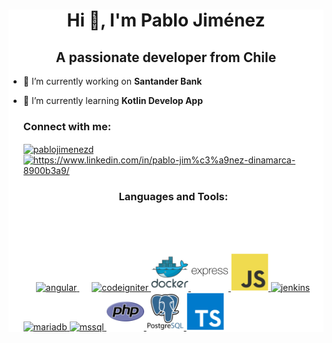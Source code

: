 <div style="background:white !important;">
    <h1 align="center">Hi 👋, I'm Pablo Jiménez</h1>
    <h2 align="center">A passionate developer from Chile</h2>

- 🔭 I’m currently working on **Santander Bank**

- 🌱 I’m currently learning **Kotlin Develop App**

    <h3 align="left">Connect with me:</h3>
    <p align="left">
        <a href="https://twitter.com/pablojimenezd" target="blank">
            <img align="center" src="https://raw.githubusercontent.com/rahuldkjain/github-profile-readme-generator/master/src/images/icons/Social/twitter.svg" alt="pablojimenezd" height="30" width="60" />
        </a>
        <a href="https://linkedin.com/in/https://www.linkedin.com/in/pablo-jim%c3%a9nez-dinamarca-8900b3a9/" target="blank">
            <img align="center" src="https://raw.githubusercontent.com/rahuldkjain/github-profile-readme-generator/master/src/images/icons/Social/linked-in-alt.svg" alt="https://www.linkedin.com/in/pablo-jim%c3%a9nez-dinamarca-8900b3a9/" height="30" width="60" />
        </a>
    </p>

    <h3 align="center">Languages and Tools:</h3>
    <br/>
    <br/>
    <br/>
    <p align="left">
        <a style="margin: 0 20px;" href="https://angular.io" target="_blank" rel="noreferrer">
            <img src="https://angular.io/assets/images/logos/angular/angular.svg" alt="angular" width="60" height="60"/>
        </a>
        <a href="https://codeigniter.com" target="_blank" rel="noreferrer">
            <img src="https://cdn.worldvectorlogo.com/logos/codeigniter.svg" alt="codeigniter" width="60" height="60"/>
        </a>
        <a href="https://www.docker.com/" target="_blank" rel="noreferrer">
            <img src="https://raw.githubusercontent.com/devicons/devicon/master/icons/docker/docker-original-wordmark.svg" alt="docker" width="60" height="60"/>
        </a>
        <a href="https://expressjs.com" target="_blank" rel="noreferrer">
            <img src="https://raw.githubusercontent.com/devicons/devicon/master/icons/express/express-original-wordmark.svg" alt="express" width="60" height="60"/>
        </a>
        <a href="https://developer.mozilla.org/en-US/docs/Web/JavaScript" target="_blank" rel="noreferrer">
            <img src="https://raw.githubusercontent.com/devicons/devicon/master/icons/javascript/javascript-original.svg" alt="javascript" width="60" height="60"/>
        </a>
        <a href="https://www.jenkins.io" target="_blank" rel="noreferrer">
            <img src="https://www.vectorlogo.zone/logos/jenkins/jenkins-icon.svg" alt="jenkins" width="60" height="60"/>
        </a>
        <a href="https://mariadb.org/" target="_blank" rel="noreferrer">
            <img src="https://www.vectorlogo.zone/logos/mariadb/mariadb-icon.svg" alt="mariadb" width="60" height="60"/>
        </a>
        <a href="https://www.microsoft.com/en-us/sql-server" target="_blank" rel="noreferrer">
            <img src="https://www.svgrepo.com/show/303229/microsoft-sql-server-logo.svg" alt="mssql" width="60" height="60"/>
        </a>
        <a href="https://www.php.net" target="_blank" rel="noreferrer">
            <img src="https://raw.githubusercontent.com/devicons/devicon/master/icons/php/php-original.svg" alt="php" width="60" height="60"/>
        </a>
        <a href="https://www.postgresql.org" target="_blank" rel="noreferrer">
            <img src="https://raw.githubusercontent.com/devicons/devicon/master/icons/postgresql/postgresql-original-wordmark.svg" alt="postgresql" width="60" height="60"/>
        </a>
        <a href="https://www.typescriptlang.org/" target="_blank" rel="noreferrer">
            <img src="https://raw.githubusercontent.com/devicons/devicon/master/icons/typescript/typescript-original.svg" alt="typescript" width="60" height="60"/>
        </a>
    </p>

</div>
